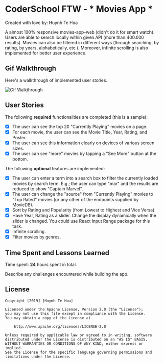 # CoderSchool FTW - * Movies App *

Created with love by: Huynh Te Hoa
  
A almost 100% responsive movies-app-web (didn't do it for smart watch). Users are able to search locally within given API (more than 400.000 results). Movies can also be filtered in different ways (through searching, by rating, by years, alphabetically, etc.). Moreover, infinite scrolling is also implemented for better user experience.

## Gif Walkthrough

Here's a walkthrough of implemented user stories.

![Gif Walkthrough](./src/movies-app-gif.gif)

## User Stories

The following **required** functionalities are completed (this is a sample):

* [x] The user can see the top 20 "Currently Playing" movies on a page.
* [x] For each movie, the user can see the Movie Title, Year, Rating, and Poster.
* [x] The user can see this information clearly on devices of various screen sizes.
* [x] The user can see "more" movies by tapping a "See More" button at the bottom.

The following **optional** features are implemented:

* [x] The user can enter a term into a search box to filter the currently loaded movies by search term. E.g.; the user can type "mar" and the results are reduced to show "Captain Marvel".
* [x] The user can change the "source" from "Currently Playing" movies to "Top Rated" movies (or any other of the endpoints supplied by MovieDB).
* [x] Sort by Rating and Popularity (from Lowest to Highest and Vice Versa).
* [x] Have Year, Rating as a slider. Change the display dynamically when the slider is changed. You could use React Input Range package for this task.
* [x] Infinite scrolling.
* [x] Filter movies by genres.

## Time Spent and Lessons Learned

Time spent: **24** hours spent in total.

Describe any challenges encountered while building the app.

## License

    Copyright [2019] [Huynh Te Hoa]

    Licensed under the Apache License, Version 2.0 (the "License");
    you may not use this file except in compliance with the License.
    You may obtain a copy of the License at

        http://www.apache.org/licenses/LICENSE-2.0

    Unless required by applicable law or agreed to in writing, software
    distributed under the License is distributed on an "AS IS" BASIS,
    WITHOUT WARRANTIES OR CONDITIONS OF ANY KIND, either express or implied.
    See the License for the specific language governing permissions and
    limitations under the License.
